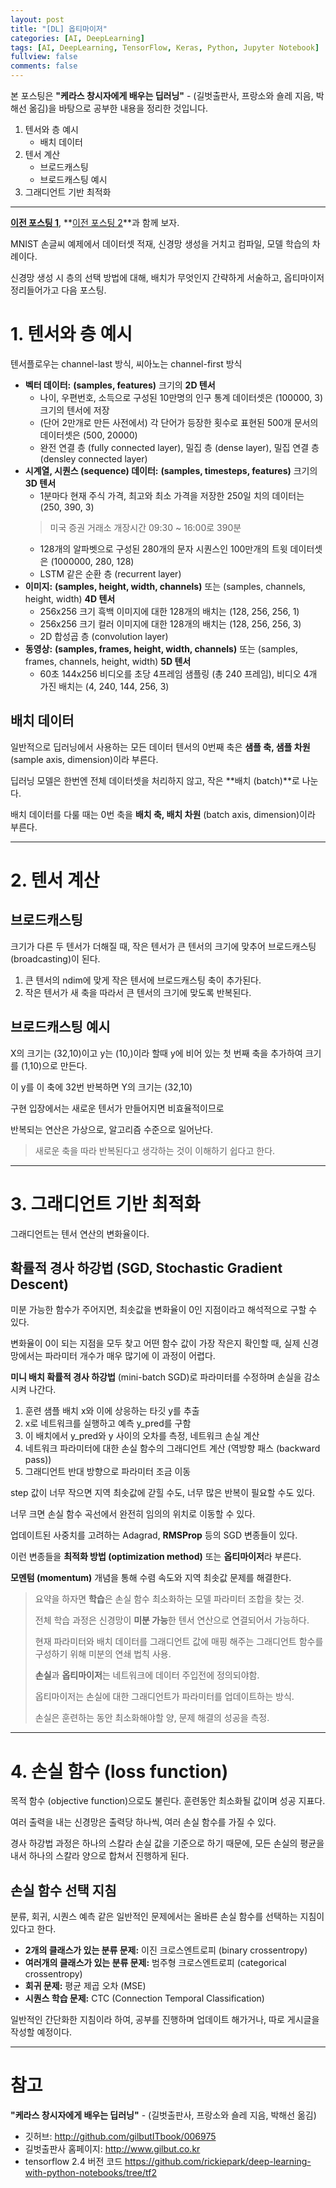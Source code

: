 ```yaml
---
layout: post
title: "[DL] 옵티마이저"
categories: [AI, DeepLearning]
tags: [AI, DeepLearning, TensorFlow, Keras, Python, Jupyter Notebook]
fullview: false
comments: false
---
```


본 포스팅은 **"케라스 창시자에게 배우는 딥러닝"** - (길벗출판사, 프랑소와 숄레 지음, 박해선 옮김)을 바탕으로 공부한 내용을 정리한 것입니다.

1. 텐서와 층 예시
    + 배치 데이터
2. 텐서 계산
    + 브로드캐스팅
    + 브로드캐스팅 예시
3. 그래디언트 기반 최적화

---

**[이전 포스팅 1](https://19tak.github.io/posts/02-dl/ "[02] DeepLearning, MNIST 손글씨 숫자 분류 문제")**, 
**[이전 포스팅 2](https://19tak.github.io/posts/03-dl/ "[03] DeepLearning, 활성화 함수")**과 함께 보자.

MNIST 손글씨 예제에서 데이터셋 적재, 신경망 생성을 거치고 컴파일, 모델 학습의 차례이다. 

신경망 생성 시 층의 선택 방법에 대해, 배치가 무엇인지 간략하게 서술하고, 옵티마이저 정리들어가고 다음 포스팅.

# 1. 텐서와 층 예시

텐서플로우는 channel-last 방식, 씨아노는 channel-first 방식

- **벡터 데이터:** **(samples, features)** 크기의 **2D 텐서**
    + 나이, 우편번호, 소득으로 구성된 10만명의 인구 통계 데이터셋은 (100000, 3) 크기의 텐서에 저장
    + (단어 2만개로 만든 사전에서) 각 단어가 등장한 횟수로 표현된 500개 문서의 데이터셋은 (500, 20000)
    + 완전 연결 층 (fully connected layer), 밀집 층 (dense layer), 밀집 연결 층 (densley connected layer)
- **시계열, 시퀀스 (sequence) 데이터:** **(samples, timesteps, features)** 크기의 **3D 텐서**
    + 1분마다 현재 주식 가격, 최고와 최소 가격을 저장한 250일 치의 데이터는 (250, 390, 3)
    > 미국 증권 거래소 개장시간 09:30 ~ 16:00로 390분
    + 128개의 알파벳으로 구성된 280개의 문자 시퀀스인 100만개의 트윗 데이터셋은 (1000000, 280, 128)
    + LSTM 같은 순환 층 (recurrent layer)
- **이미지:** **(samples, height, width, channels)** 또는 (samples, channels, height, width) **4D 텐서**
    + 256x256 크기 흑백 이미지에 대한 128개의 배치는 (128, 256, 256, 1)
    + 256x256 크기 컬러 이미지에 대한 128개의 배치는 (128, 256, 256, 3)
    + 2D 합성곱 층 (convolution layer)
- **동영상:** **(samples, frames, height, width, channels)** 또는 (samples, frames, channels, height, width) **5D 텐서**
    + 60초 144x256 비디오를 초당 4프레임 샘플링 (총 240 프레임), 비디오 4개 가진 배치는 (4, 240, 144, 256, 3)

## 배치 데이터

일반적으로 딥러닝에서 사용하는 모든 데이터 텐서의 0번째 축은 **샘플 축, 샘플 차원** (sample axis, dimension)이라 부른다.

딥러닝 모델은 한번엔 전체 데이터셋을 처리하지 않고, 작은 **배치 (batch)**로 나눈다.

배치 데이터를 다룰 때는 0번 축을 **배치 축, 배치 차원** (batch axis, dimension)이라 부른다.

---

# 2. 텐서 계산

## 브로드캐스팅

크기가 다른 두 텐서가 더해질 때, 작은 텐서가 큰 텐서의 크기에 맞추어 브로드캐스팅 (broadcasting)이 된다.

1. 큰 텐서의 ndim에 맞게 작은 텐서에 브로드캐스팅 축이 추가된다.
2. 작은 텐서가 새 축을 따라서 큰 텐서의 크기에 맞도록 반복된다.

## 브로드캐스팅 예시

X의 크기는 (32,10)이고 y는 (10,)이라 할때 y에 비어 있는 첫 번째 축을 추가하여 크기를 (1,10)으로 만든다.

이 y를 이 축에 32번 반복하면 Y의 크기는 (32,10)

구현 입장에서는 새로운 텐서가 만들어지면 비효율적이므로 

반복되는 연산은 가상으로, 알고리즘 수준으로 일어난다.

> 새로운 축을 따라 반복된다고 생각하는 것이 이해하기 쉽다고 한다. 

---

# 3. 그래디언트 기반 최적화

그래디언트는 텐서 연산의 변화율이다.

## 확률적 경사 하강법 (SGD, Stochastic Gradient Descent)

미분 가능한 함수가 주어지면, 최솟값을 변화율이 0인 지점이라고 해석적으로 구할 수 있다.

변화율이 0이 되는 지점을 모두 찾고 어떤 함수 값이 가장 작은지 확인할 때, 실제 신경망에서는 파라미터 개수가 매우 많기에 이 과정이 어렵다.

**미니 배치 확률적 경사 하강법** (mini-batch SGD)로 파라미터를 수정하며 손실을 감소시켜 나간다.

1. 훈련 샘플 배치 x와 이에 상응하는 타깃 y를 추출
2. x로 네트워크를 실행하고 예측 y_pred를 구함
3. 이 배치에서 y_pred와 y 사이의 오차를 측정, 네트워크 손실 계산
4. 네트워크 파라미터에 대한 손실 함수의 그래디언트 계산 (역방향 패스 (backward pass))
5. 그래디언트 반대 방향으로 파라미터 조금 이동

step 값이 너무 작으면 지역 최솟값에 갇힐 수도, 너무 많은 반복이 필요할 수도 있다.

너무 크면 손실 함수 곡선에서 완전히 임의의 위치로 이동할 수 있다.

업데이트된 사중치를 고려하는 Adagrad, **RMSProp** 등의 SGD 변종들이 있다. 

이런 변종들을 **최적화 방법 (optimization method)** 또는 **옵티마이저**라 부른다.

**모멘텀 (momentum)** 개념을 통해 수렴 속도와 지역 최솟값 문제를 해결한다.

> 요약을 하자면 **학습**은 손실 함수 최소화하는 모델 파라미터 조합을 찾는 것.
> 
> 전체 학습 과정은 신경망이 **미분 가능**한 텐서 연산으로 연결되어서 가능하다. 
> 
> 현재 파라미터와 배치 데이터를 그래디언트 값에 매핑 해주는 그래디언트 함수를 구성하기 위해 미분의 연쇄 법칙 사용.
> 
> **손실**과 **옵티마이저**는 네트워크에 데이터 주입전에 정의되야함.
> 
> 옵티마이저는 손실에 대한 그래디언트가 파라미터를 업데이트하는 방식.
> 
> 손실은 훈련하는 동안 최소화해야할 양, 문제 해결의 성공을 측정.

---

# 4. 손실 함수 (loss function)

목적 함수 (objective function)으로도 불린다. 훈련동안 최소화될 값이며 성공 지표다.

여러 출력을 내는 신경망은 출력당 하나씩, 여러 손실 함수를 가질 수 있다.

경사 하강법 과정은 하나의 스칼라 손실 값을 기준으로 하기 때문에, 모든 손실의 평균을 내서 하나의 스칼라 양으로 합쳐서 진행하게 된다.

## 손실 함수 선택 지침

분류, 회귀, 시퀀스 예측 같은 일반적인 문제에서는 올바른 손실 함수를 선택하는 지침이 있다고 한다.

- **2개의 클래스가 있는 분류 문제:** 이진 크로스엔트로피 (binary crossentropy)
- **여러개의 클래스가 있는 분류 문제:** 범주형 크로스엔트로피 (categorical crossentropy)
- **회귀 문제:** 평균 제곱 오차 (MSE)
- **시퀀스 학습 문제:** CTC (Connection Temporal Classification)

일반적인 간단화한 지침이라 하여, 공부를 진행하며 업데이트 해가거나, 따로 게시글을 작성할 예정이다.

---

# 참고

**"케라스 창시자에게 배우는 딥러닝"** - (길벗출판사, 프랑소와 숄레 지음, 박해선 옮김)

- 깃허브: <http://github.com/gilbutITbook/006975>
- 길벗출판사 홈페이지: <http://www.gilbut.co.kr>
- tensorflow 2.4 버전 코드 <https://github.com/rickiepark/deep-learning-with-python-notebooks/tree/tf2>